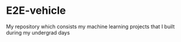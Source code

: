 # E2E-vehicle
My repository which consists my machine learning projects that I built during my undergrad days
